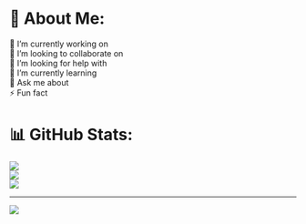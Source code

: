 # 💫 About Me:

🔭 I’m currently working on
<br>👯 I’m looking to collaborate on
<br>🤝 I’m looking for help with
<br>🌱 I’m currently learning
<br>💬 Ask me about<br>⚡ Fun fact

# 📊 GitHub Stats:
![](https://github-readme-stats.vercel.app/api?username=manassahoo-dev&theme=default&hide_border=false&include_all_commits=true&count_private=true)<br/>
![](https://github-readme-streak-stats.herokuapp.com/?user=manassahoo-dev&theme=default&hide_border=false)<br/>
![](https://github-readme-stats.vercel.app/api/top-langs/?username=manassahoo-dev&theme=default&hide_border=false&include_all_commits=true&count_private=true&layout=compact)

---
[![](https://visitcount.itsvg.in/api?id=manassahoo-dev&icon=0&color=0)](https://visitcount.itsvg.in)

<!-- Proudly created with GPRM ( https://gprm.itsvg.in ) -->

